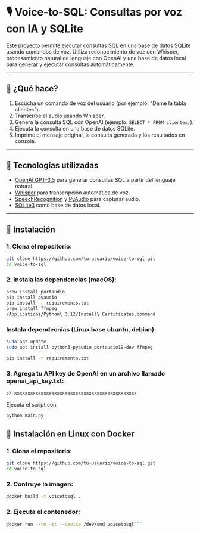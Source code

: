 # 🎙️ Voice-to-SQL: Consultas por voz con IA y SQLite

Este proyecto permite ejecutar consultas SQL en una base de datos SQLite usando comandos de voz. Utiliza reconocimiento de voz con Whisper, procesamiento natural de lenguaje con OpenAI y una base de datos local para generar y ejecutar consultas automáticamente.

---

## 🚀 ¿Qué hace?

1. Escucha un comando de voz del usuario (por ejemplo: "Dame la tabla clientes").
2. Transcribe el audio usando Whisper.
3. Genera la consulta SQL con OpenAI (ejemplo: `SELECT * FROM clientes;`).
4. Ejecuta la consulta en una base de datos SQLite.
5. Imprime el mensaje original, la consulta generada y los resultados en consola.

---

## 🧠 Tecnologías utilizadas

- [OpenAI GPT-3.5](https://platform.openai.com/docs) para generar consultas SQL a partir del lenguaje natural.
- [Whisper](https://github.com/openai/whisper) para transcripción automática de voz.
- [SpeechRecognition](https://pypi.org/project/SpeechRecognition/) y [PyAudio](https://people.csail.mit.edu/hubert/pyaudio/) para capturar audio.
- [SQLite3](https://www.sqlite.org/index.html) como base de datos local.

---

## 🧰 Instalación

### 1. Clona el repositorio:

```bash
git clone https://github.com/tu-usuario/voice-to-sql.git
cd voice-to-sql
```

### 2. Instala las dependencias (macOS):
```bash
brew install portaudio
pip install pyaudio
pip install -r requirements.txt
brew install ffmpeg
/Applications/Python\ 3.12/Install\ Certificates.command
```

### Instala dependecnias (Linux base ubuntu, debian):
```bash
sudo apt update
sudo apt install python3-pyaudio portaudio19-dev ffmpeg

pip install -r requirements.txt

```

###	3.	Agrega tu API key de OpenAI en un archivo llamado openai_api_key.txt:
```bash
sk-xxxxxxxxxxxxxxxxxxxxxxxxxxxxxxxxxxxxxxxxxxxxxx
```
Ejecuta el script con:

```bash
python main.py
```

## 🧰 Instalación en Linux con Docker

### 1. Clona el repositorio:

```bash
git clone https://github.com/tu-usuario/voice-to-sql.git
cd voice-to-sql
```

### 2. Contruye la imagen:
```bash
docker build -t voicetosql .
```

### 2. Ejecuta el contenedor:
```bash
docker run --rm -it --device /dev/snd voicetosql```
